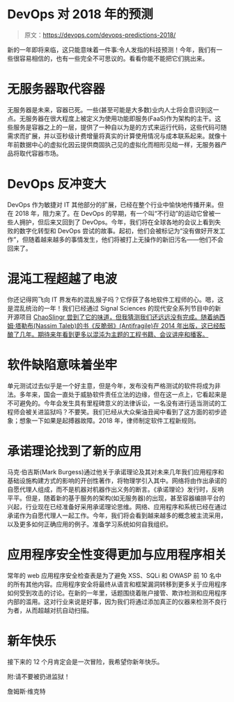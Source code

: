 # DevOps 对 2018 年的预测

> 原文：<https://devops.com/devops-predictions-2018/>

新的一年即将来临，这只能意味着一件事:令人发指的科技预测！今年，我们有一些很容易相信的，也有一些完全不可思议的。看看你能不能把它们挑出来。

# 无服务器取代容器

无服务器是未来，容器已死。一些(甚至可能是大多数)业内人士将会意识到这一点。无服务器在很大程度上被定义为使用功能即服务(FaaS)作为架构的主干。这些服务是容器之上的一层，提供了一种自以为是的方式来运行代码，这些代码可随需求而扩展，并以亚秒级计费增量将真实的计算使用情况与成本联系起来。就像十年前数据中心的虚拟化因云提供商固执己见的虚拟化而相形见绌一样，无服务器产品将取代容器市场。

# DevOps 反冲变大

DevOps 作为敏捷对 IT 其他部分的扩展，已经在整个行业中愉快地传播开来。但在 2018 年，阻力来了。在 DevOps 的早期，有一个叫“不行动”的运动它曾被一些人拥护，但后来又回到了 DevOps。今年，我们将在全球各地的会议上看到失败的数字化转型和 DevOps 尝试的故事。起初，他们会被标记为“没有做好开发工作”，但随着越来越多的事情发生，他们将被打上无操作的新旧污名——他们不会回来了。

# 混沌工程超越了电波

你还记得网飞向 IT 界发布的混乱猴子吗？它俘获了各地软件工程师的心。嗯，这是混乱统治的一年！我们已经通过 Signal Sciences 的现代安全系列节目中的新开源项目 [ChaoSlingr 尝到了它的味道，但我猜测我们还远远没有完成。随着纳西姆·塔勒布(Nassim Taleb)的书《反脆弱》(Antifragile)在 2014 年出版，这已经酝酿了几年。期待来年看到更多以混沌为主题的工程书籍、会议讲座和播客。](https://info.signalsciences.com/modern-security-series-chaoslingr-security-based-chaos-testing)

# 软件缺陷意味着坐牢

单元测试过去似乎是一个好主意，但是今年，发布没有严格测试的软件将成为非法。多年来，国会一直处于威胁软件责任立法的边缘，但在这一点上，它看起来是不可避免的。今年会发生具有里程碑意义的法律诉讼，一名没有进行适当测试的工程师会被关进监狱吗？不要笑。我们已经从大众柴油丑闻中看到了这方面的初步迹象；想象一下如果是起搏器故障。2018 年，律师制定软件工程新规则。

# 承诺理论找到了新的应用

马克·伯吉斯(Mark Burgess)通过他关于承诺理论及其对未来几年我们应用程序和基础设施构建方式的影响的开创性著作，将物理学引入其中。网络将由作出承诺的自愿代理人组成，而不是机器对机器作出义务的断言。《承诺理论》发行时，反响平平。但是，随着新的基于服务的架构(如无服务器)的出现，甚至容器编排平台的兴起，行业现在已经准备好采用承诺理论思维。网络、应用程序和系统已经在通过承诺作为自愿代理人一起工作。今年，我们将会看到越来越多的概念被主流采用，以及更多如何正确应用的例子。准备学习系统如何自我组织。

# 应用程序安全性变得更加与应用程序相关

常年的 web 应用程序安全检查表是为了避免 XSS、SQLi 和 OWASP 前 10 名中的所有其他内容。应用程序安全将最终从语言和框架漏洞转移到更多关于应用程序如何受到攻击的讨论。在新的一年里，话题围绕着账户接管、欺诈检测和应用程序内部的滥用。这对行业来说是好事，因为我们将通过添加真正的仪器来检测不良行为者，从而超越对抗自动扫描。

# 新年快乐

接下来的 12 个月肯定会是一次冒险，我希望你新年快乐。

附:请不要被扔进监狱！

詹姆斯·维克特